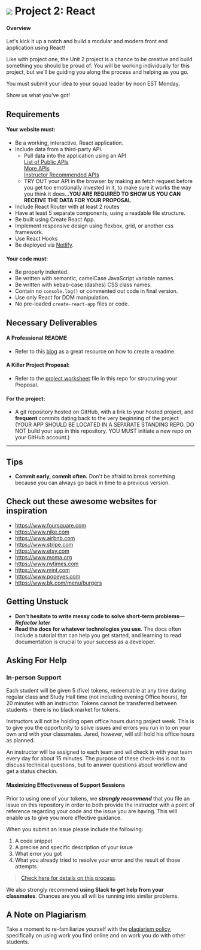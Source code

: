 # ![](https://ga-dash.s3.amazonaws.com/production/assets/logo-9f88ae6c9c3871690e33280fcf557f33.png) Project 2: React
#### Overview

Let's kick it up a notch and build a modular and modern front end application using React!

Like with project one, the Unit 2 project is a chance to be creative and build something you should be proud of. You will be working individually for this project, but we'll be guiding you along the process and helping as you go. 

You must submit your idea to your squad leader by noon EST Monday.

Show us what you've got!

## Requirements

#### Your website must:
- Be a working, interactive, React application.
- Include data from a third-party API.
    - Pull data into the application using an API  
        [List of Public APIs](https://github.com/toddmotto/public-apis)  
        [More APIs](https://github.com/abhishekbanthia/Public-APIs)  
	[Instructor Recommended APIs](https://git.generalassemb.ly/sei-nyc-pirates/apis)
    - TRY OUT your API in the browser by making an fetch request before you get too emotionally invested in it, to make sure it works the way you think it does...**YOU ARE REQUIRED TO SHOW US YOU CAN RECEIVE THE DATA FOR YOUR PROPOSAL**
- Include React Router with at least 2 routes
- Have at least 5 separate components, using a readable file structure.
- Be built using Create React App.
- Implement responsive design using flexbox, grid, or another css framework.
- Use React Hooks
- Be deployed via [Netlify](https://www.netlify.com/).

#### Your code must:

- Be properly indented.  
- Be written with semantic, camelCase JavaScript variable names.  
- Be written with kebab-case (dashes) CSS class names.  
- Contain no `console.log()` or commented out code in final version.  
- Use only React for DOM manipulation.  
- No pre-loaded `create-react-app` files or code.

## Necessary Deliverables
#### A Professional README
- Refer to this [blog](https://medium.com/@meakaakka/a-beginners-guide-to-writing-a-kickass-readme-7ac01da88ab3) as a great resource on how to create a readme.

#### A Killer Project Proposal:
- Refer to the [project worksheet](/project-worksheet.md) file in this repo for structuring your Proposal.

#### For the project:
- A git repository hosted on GitHub, with a link to your hosted project, and **frequent** commits dating back to the very beginning of the project (YOUR APP SHOULD BE LOCATED IN A SEPARATE STANDING REPO. DO NOT build your app in this repository. YOU MUST initiate a new repo on your GitHub account.) 

<hr>

## Tips

* **Commit early, commit often.**  Don't be afraid to break something because you can always go back in time to a previous version.


## Check out these awesome websites for inspiration
- https://www.foursquare.com
- https://www.nike.com
- https://www.airbnb.com
- https://www.stripe.com
- https://www.etsy.com
- https://www.moma.org
- https://www.nytimes.com
- https://www.mint.com
- https://www.popeyes.com
- https://www.bk.com/menu/burgers

## Getting Unstuck

* **Don't hesitate to write messy code to solve short-term problems**&mdash;***Refactor later***
* **Read the docs for whatever technologies you use**. The docs often include a tutorial that can help you get started, and learning to read documentation is crucial to your success as a developer.

## Asking For Help

### In-person Support

Each student will be given 5 (five) tokens, redeemable at any time during regular
class and Study Hall time (not including evening Office hours), for 20 minutes
with an instructor. Tokens cannot be transferred between students - there is no
black market for tokens.

Instructors will not be holding open office hours during project week. This is
to give you the opportunity to solve issues and errors you run in to on your own
and with your classmates. Jared, however, will still hold his office hours as planned.

An instructor will be assigned to each team and wil check in with your team
every day for about 15 minutes. The purpose of these check-ins is not to
discuss technical questions, but to answer questions about workflow and get a status checkin.

#### Maximizing Effectiveness of Support Sessions

Prior to using one of your tokens, we ***strongly recommend*** that you file an issue on this repository in order to both provide the instructor with a point of reference regarding your code and the issue you are having. This will enable us to give you more effective guidance.

When you submit an issue please include the following:

  1. A code snippet
  2. A precise and specific description of your issue
  3. What error you got
  4. What you already tried to resolve your error and the result of those attempts

> [Check here for details on this process](https://github.com/ga-dc/wdi12/blob/master/asking-for-help.md#during-project-weeks).

We also strongly recommend **using Slack to get help from your classmates**. Chances are you all will be running into similar problems.

## A Note on Plagiarism

Take a moment to re-familiarize yourself with the [plagiarism policy](https://git.generalassemb.ly/seir-1118/Administrative/blob/master/plagiarism.md), specifically on using work you find online and on work you do with other students.


